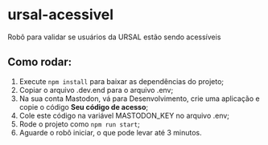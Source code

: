 # ursal-acessivel
Robô para validar se usuários da URSAL estão sendo acessíveis

## Como rodar:

1. Execute ```npm install``` para baixar as dependências do projeto;
1. Copiar o arquivo .dev.end para o arquivo .env;
2. Na sua conta Mastodon, vá para Desenvolvimento, crie uma aplicação e copie o código **Seu código de acesso**;
3. Cole este código na variável MASTODON_KEY no arquivo .env;
4. Rode o projeto como ```npm run start```;
5. Aguarde o robô iniciar, o que pode levar até 3 minutos.
